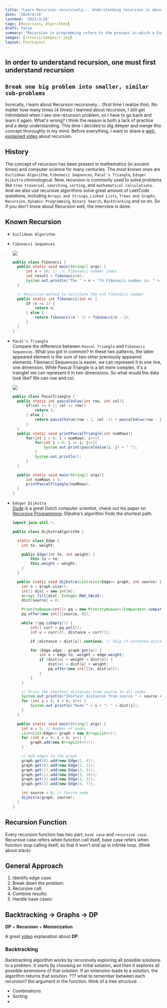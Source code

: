 ```yaml
---                 
title: "Learn Recursion recursively... Understanding recursion is about understanding recursion..."
date: '2024/4/16'
lastmod: '2022/3/10'
tags: [Recursion, Algorithms]
draft: false
summary: "Recursion in programming refers to the process in which a function calls itself directly or indirectly to solve a problem. It's a powerful concept to solve problems that can be broken down into smaller, similar subproblems."
images: [/static/images/r.jpg]
layout: PostLayout
---
```

## In order to understand recursion, one must first understand recursion 
## `Break one big problem into smaller, similar sub-problems`
Ironically, I learn about Recursion recursively... (first time I realize this).
No matter how many times (4 times) I learned about recursion, I still get intimidated when I see one recursion problem, so I have to go back and learn it again.
What's wrong? I think the reason is both a lack of practice and a deep understanding.
This time I decided to dig deeper and merge this concept thoroughly in my mind.
Before everything, I want to share a [well-explained video](https://www.youtube.com/watch?v=ngCos392W4w&ab_channel=Reducible) about recursion.

## History
The concept of recursion has been present in mathematics (in ancient times) and computer science for many centuries. 
The most known ones are `Euclidean Algorithm`, `Fibonacci Sequences`, `Pacal's Triangle`, `Edsger Dijkstra` chronological.
Now, recursion is commonly used to solve problems like `tree traversal`, `searching`, `sorting`, and `mathematical calculations`.
And we also use recursive algorithms solve great amount of LeetCode questions, including `Arrays and Strings`, `Linked Lists`, `Trees and Graphs`, `Recursion`, `Dynamic Programming`,
`Binary Search`, `Backtracking` and so on.
So if you don't know about Recursion well, the interview is done.

## Known Recursion
- `Euclidean Algorithm`


- `Fibonacci Sequences`
   
  ![](/static/images/fibonacci.jpg)
  ```Java
  public class Fibonacci {
    public static void main(String[] args) {
        int n = 10; //  n: Fibonacci number index
        int result = fibonacci(n);
        System.out.println("The " + n + "th Fibonacci number is: " + result);
    }

    // Recursive method to calculate the nth Fibonacci number
    public static int fibonacci(int n) {
        if (n <= 1) {
            return n;
        } else {
            return fibonacci(n - 1) + fibonacci(n - 2);
        }
    }
  }
  ```
- `Pacal's Triangle`  
  Compare the difference between `Pascal Triangle` and `Fibonacci Sequences`. What you got in common? In these two patterns, the latter appeared element is the sum of two other previously appeared elements.
Fibonacci Sequences is easier, we can represent it in one line, one dimension. While Pascal Triangle is a bit more complex, it's a traingle! we can represent it in two dimensions. So what would the data look like? We can row and col.
    
    ![](/static/images/pascal.jpg)

  ```java
  public class PacalTriangle {
    public static int pascalValue(int row, int col){
        if(col == 0 || col == row){
            return 1;
        } else {
            return pascalValue(row - 1, col -1) + pascalValue(row - 1, col);
        }
    }
    public static void printPascalTriangle(int numRows){
        for(int i = 0; i < numRows; i++){
            for(int j = 0; j <= i; j++){
                System.out.print(pascalValue(i, j) + " ");
            }
            System.out.println();
        }
    }

    public static void main(String[] args){
        int numRows = 5;
        printPascalTriangle(numRows);
    }
  }
  ```



- `Edsger Dijkstra`  
    [Dude](https://en.wikipedia.org/wiki/Edsger_W._Dijkstra) is a great Dutch computer scientist, check out his paper on [Recursive Programming](https://ics.uci.edu/~jajones/INF102-S18/readings/07_dijkstra.pdf).
    Dijkstra's algorithm finds the shortest path.
    ```Java
    import java.util.*;

    public class DijkstraAlgorithm {

      static class Edge {
        int to, weight;

        public Edge(int to, int weight) {
            this.to = to;
            this.weight = weight;
        }
      }

      public static void dijkstra(List<List<Edge>> graph, int source) {
        int n = graph.size();
        int[] dist = new int[n];
        Arrays.fill(dist, Integer.MAX_VALUE);
        dist[source] = 0;

        PriorityQueue<int[]> pq = new PriorityQueue<>(Comparator.comparingInt(a -> a[1]));
        pq.offer(new int[]{source, 0});

        while (!pq.isEmpty()) {
            int[] curr = pq.poll();
            int u = curr[0], distance = curr[1];

            if (distance > dist[u]) continue; // Skip if outdated distance

            for (Edge edge : graph.get(u)) {
                int v = edge.to, weight = edge.weight;
                if (dist[u] + weight < dist[v]) {
                    dist[v] = dist[u] + weight;
                    pq.offer(new int[]{v, dist[v]});
                }
            }
        }

        // Print the shortest distances from source to all nodes
        System.out.println("Shortest distances from source " + source + ":");
        for (int i = 0; i < n; i++) {
            System.out.println("Node " + i + ": " + dist[i]);
        }
      }

      public static void main(String[] args) {
        int n = 5; // Number of nodes
        List<List<Edge>> graph = new ArrayList<>();
        for (int i = 0; i < n; i++) {
            graph.add(new ArrayList<>());
        }

        // Add edges to the graph
        graph.get(0).add(new Edge(1, 4));
        graph.get(0).add(new Edge(2, 2));
        graph.get(1).add(new Edge(2, 5));
        graph.get(1).add(new Edge(3, 10));
        graph.get(2).add(new Edge(3, 3));
        graph.get(3).add(new Edge(4, 7));

        int source = 0; // Source node
        dijkstra(graph, source);
      }
    }

    ```
  
## Recursion Function
Every recursion function has two part, `base case` and `recursive case`. Recursive case refers when function call itself, base case refers when function stop calling itself,
so that it won't end up in infinite loop. (think about stack)

## General Approach
1. Identify edge case:
2. Break down the problem:
3. Recursive call: 
4. Combine results:
5. Handle base cases:


## Backtracking -> Graphs -> DP
**DP** = **Recursion** + **Memorization**  

A great [video](https://www.youtube.com/watch?v=Hdr64lKQ3e4&ab_channel=TechWithNikola) explanation about **DP**.

### Backtracking
Backtracking algorithm works by recursively exploring all possible solutions to a problem. 
It starts by choosing an initial solution, and then it explores all possible extensions of that solution. 
If an extension leads to a solution, the algorithm returns that solution.
??? what to remember between each recursion? the argument in the function. 
think of a tree structure. 

- Combinations
- Sorting
- 

